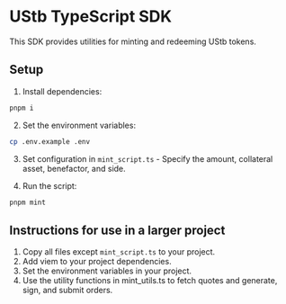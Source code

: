 # UStb TypeScript SDK

This SDK provides utilities for minting and redeeming UStb tokens.

## Setup

1. Install dependencies:

```bash
pnpm i
```

2. Set the environment variables:

```bash
cp .env.example .env
```

3. Set configuration in `mint_script.ts` - Specify the amount, collateral asset, benefactor, and side.

4. Run the script:

```bash
pnpm mint
```

## Instructions for use in a larger project

1. Copy all files except `mint_script.ts` to your project.
2. Add viem to your project dependencies.
3. Set the environment variables in your project.
4. Use the utility functions in mint_utils.ts to fetch quotes and generate, sign, and submit orders.
